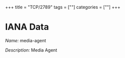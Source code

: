 +++
title = "TCP/2789"
tags = [""]
categories = [""]
+++

# IANA Data

_Name:_ media-agent

_Description:_ Media Agent


